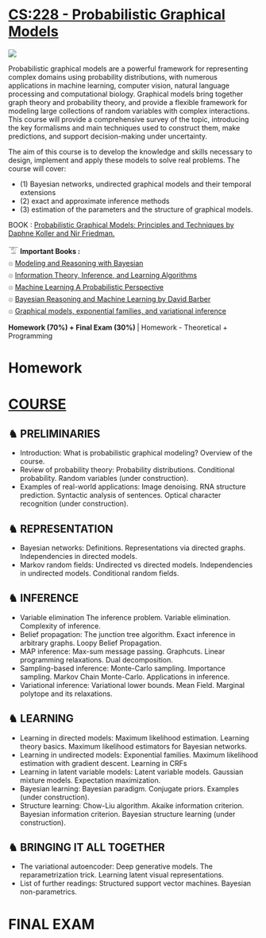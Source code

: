 # [CS:228 - Probabilistic Graphical Models](https://cs.stanford.edu/~ermon/cs228/index.html)

<img src="https://github.com/SKKSaikia/CS228_PGM/blob/master/cs228.PNG">

Probabilistic graphical models are a powerful framework for representing complex domains using probability distributions, with numerous applications in machine learning, computer vision, natural language processing and computational biology. Graphical models bring together graph theory and probability theory, and provide a flexible framework for modeling large collections of random variables with complex interactions. This course will provide a comprehensive survey of the topic, introducing the key formalisms and main techniques used to construct them, make predictions, and support decision-making under uncertainty.

The aim of this course is to develop the knowledge and skills necessary to design, implement and apply these models to solve real problems. The course will cover: 
- (1) Bayesian networks, undirected graphical models and their temporal extensions
- (2) exact and approximate inference methods
- (3) estimation of the parameters and the structure of graphical models.

BOOK : [Probabilistic Graphical Models: Principles and Techniques by Daphne Koller and Nir Friedman.](https://github.com/SKKSaikia/CS228_PGM/blob/master/Probabilistic%20Graphical%20Models%20-%20Principles%20and%20Techniques.pdf)

𓄆 <b>Important Books : </b><br/>
𓊖 [Modeling and Reasoning with Bayesian](https://github.com/SKKSaikia/CS228_PGM/blob/master/Modeling%20and%20Reasoning%20with%20Bayesian.pdf) <br/>
𓊖 [Information Theory, Inference, and Learning Algorithms](https://github.com/SKKSaikia/CS228_PGM/blob/master/books/Information%20Theory%2C%20Inference%2C%20and%20Learning%20Algorithms%20by%20David%20J.%20C.%20Mackay.pdf) <br/>
𓊖 [Machine Learning A Probabilistic Perspective](https://doc.lagout.org/science/Artificial%20Intelligence/Machine%20learning/Machine%20Learning_%20A%20Probabilistic%20Perspective%20%5BMurphy%202012-08-24%5D.pdf) <br/>
𓊖 [Bayesian Reasoning and Machine Learning by David Barber](https://github.com/SKKSaikia/CS228_PGM/blob/master/books/Bayesian%20Reasoning%20and%20Machine%20Learning%20by%20David%20Barber.pdf) <br/>
𓊖 [Graphical models, exponential families, and variational inference](https://github.com/SKKSaikia/CS228_PGM/blob/master/Graphical%20models%2C%20exponential%20families%2C%20and%20variational%20inference%20by%20Martin%20J.%20Wainwright%20and%20Michael%20I.%20Jordan.pdf) <br/>

<b> Homework (70%) + Final Exam (30%) </b>| Homework - Theoretical + Programming

# Homework

# [COURSE](https://ermongroup.github.io/cs228-notes/)

<h2><b> ♞ PRELIMINARIES </b></h2>

- Introduction: What is probabilistic graphical modeling? Overview of the course. <br/>
- Review of probability theory: Probability distributions. Conditional probability. Random variables (under construction). <br/>
- Examples of real-world applications: Image denoising. RNA structure prediction. Syntactic analysis of sentences. Optical character recognition (under construction). <br/>

<h2><b> ♞ REPRESENTATION </b></h2>

- Bayesian networks: Definitions. Representations via directed graphs. Independencies in directed models. <br/>
- Markov random fields: Undirected vs directed models. Independencies in undirected models. Conditional random fields. <br/>

<h2><b> ♞ INFERENCE </b></h2>

- Variable elimination The inference problem. Variable elimination. Complexity of inference. <br/>
- Belief propagation: The junction tree algorithm. Exact inference in arbitrary graphs. Loopy Belief Propagation. <br/>
- MAP inference: Max-sum message passing. Graphcuts. Linear programming relaxations. Dual decomposition. <br/>
- Sampling-based inference: Monte-Carlo sampling. Importance sampling. Markov Chain Monte-Carlo. Applications in inference. <br/>
- Variational inference: Variational lower bounds. Mean Field. Marginal polytope and its relaxations. <br/>

<h2><b> ♞ LEARNING </b></h2>

- Learning in directed models: Maximum likelihood estimation. Learning theory basics. Maximum likelihood estimators for Bayesian networks. <br/>
- Learning in undirected models: Exponential families. Maximum likelihood estimation with gradient descent. Learning in CRFs <br/>
- Learning in latent variable models: Latent variable models. Gaussian mixture models. Expectation maximization. <br/>
- Bayesian learning: Bayesian paradigm. Conjugate priors. Examples (under construction). <br/>
- Structure learning: Chow-Liu algorithm. Akaike information criterion. Bayesian information criterion. Bayesian structure learning (under construction). <br/>

<h2><b> ♞ BRINGING IT ALL TOGETHER </b></h2>

- The variational autoencoder: Deep generative models. The reparametrization trick. Learning latent visual representations. <br/>
- List of further readings: Structured support vector machines. Bayesian non-parametrics. <br/>

# FINAL EXAM

